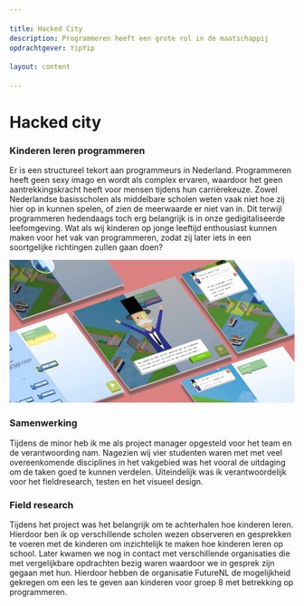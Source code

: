```yaml
--- 

title: Hacked City
description: Programmeren heeft een grote rol in de maatschappij
opdrachtgever: YipYip

layout: content

---
```


# Hacked city

### Kinderen leren programmeren
Er is een structureel tekort aan programmeurs in Nederland. Programmeren heeft geen sexy imago en wordt als complex ervaren, waardoor het geen aantrekkingskracht heeft voor mensen tijdens hun carrièrekeuze. Zowel Nederlandse basisscholen als middelbare scholen weten vaak niet hoe zij hier op in kunnen spelen, of zien de meerwaarde er niet van in. Dit terwijl programmeren hedendaags toch erg belangrijk is in onze gedigitaliseerde leefomgeving. Wat als wij kinderen op jonge leeftijd enthousiast kunnen maken voor het vak van programmeren, zodat zij later iets in een soortgelijke richtingen zullen gaan doen?

![Hier komt een uitleg van de afbeelding](/assets/images/hackedcity/interface.jpg)

### Samenwerking
Tijdens de minor heb ik me als project manager opgesteld voor het team en de verantwoording nam. Nagezien wij vier studenten waren met met veel overeenkomende disciplines in het vakgebied was het vooral de uitdaging om de taken goed te kunnen verdelen. Uiteindelijk was ik verantwoordelijk voor het fieldresearch, testen en het visueel design.

### Field research
Tijdens het project was het belangrijk om te achterhalen hoe kinderen leren. Hierdoor ben ik op verschillende scholen wezen observeren en gesprekken te voeren met de kinderen om inzichtelijk te maken hoe kinderen leren op school. Later kwamen we nog in contact met verschillende organisaties die met vergelijkbare opdrachten bezig waren waardoor we in gesprek zijn gegaan met hun. Hierdoor hebben de organisatie FutureNL de mogelijkheid gekregen om een les te geven aan kinderen voor groep 8 met betrekking op programmeren.
